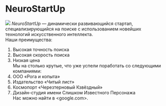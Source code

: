 # NeuroStartUp
![](https://netology-code.github.io/git-homeworks/introduction/assets/logo.png)
*NeuroStartUp* — динамически развивающийся стартап, специализирующийся на поиске с использованием новейших технологий искусственного интеллекта.<br>
Наши преимущества:<br>
1. Высокая точность поиска<br>
2. Высокая скорость поиска<br>
3. Низкая цена<br>
Мы на столько крутые, что уже успели поработать со следующими компаниями:<br>
1. ООО «Рога и копыта»<br>
2. Издательство «Читый лист»<br>
3. Космопорт «Черезтерновый Кзвёздный»<br>
4. Дизайн-студия имени Слишком Известного Персонажа<br>
Нас можно найти в <google.com>.<br>